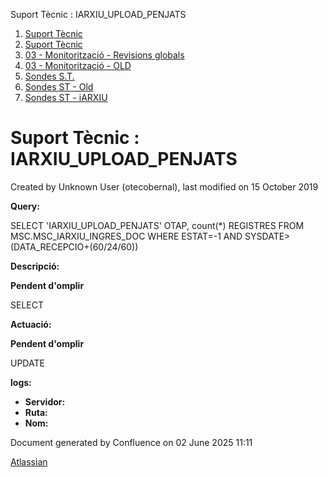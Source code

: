 Suport Tècnic : IARXIU\_UPLOAD\_PENJATS  

1.  [Suport Tècnic](index.md)
2.  [Suport Tècnic](13893782.md)
3.  [03 - Monitorització - Revisions globals](26313327.md)
4.  [03 - Monitorització - OLD](128647245.md)
5.  [Sondes S.T.](Sondes-S.T._30869120.md)
6.  [Sondes ST - Old](Sondes-ST---Old_41522507.md)
7.  [Sondes ST - iARXIU](Sondes-ST---iARXIU_28705357.md)

Suport Tècnic : IARXIU\_UPLOAD\_PENJATS
=======================================

Created by Unknown User (otecobernal), last modified on 15 October 2019

**Query:**

SELECT 'IARXIU\_UPLOAD\_PENJATS' OTAP, count(\*) REGISTRES FROM MSC.MSC\_IARXIU\_INGRES\_DOC  WHERE ESTAT=-1 AND SYSDATE>(DATA\_RECEPCIO+(60/24/60))

**Descripció:** 

**Pendent d'omplir**

SELECT 

  

**Actuació:** 

**Pendent d'omplir**

UPDATE

  

**logs:** 

*   **Servidor:**
*   **Ruta:**
*   **Nom:**  

Document generated by Confluence on 02 June 2025 11:11

[Atlassian](http://www.atlassian.com/)